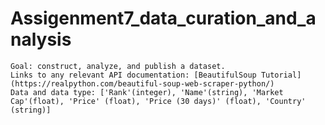 # Assigenment7_data_curation_and_analysis
	Goal: construct, analyze, and publish a dataset. 
	Links to any relevant API documentation: [BeautifulSoup Tutorial](https://realpython.com/beautiful-soup-web-scraper-python/)
	Data and data type: ['Rank'(integer), 'Name'(string), 'Market Cap'(float), 'Price' (float), 'Price (30 days)' (float), 'Country' (string)]
